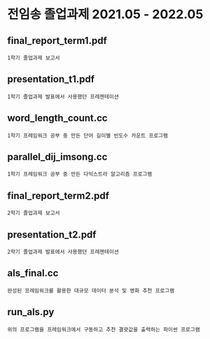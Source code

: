 # 전임송 졸업과제 2021.05 - 2022.05

## final_report_term1.pdf
	1학기 졸업과제 보고서
## presentation_t1.pdf
	1학기 졸업과제 발표에서 사용했던 프레젠테이션
## word_length_count.cc
	1학기 프레임워크 공부 중 만든 단어 길이별 빈도수 카운트 프로그램
## parallel_dij_imsong.cc
	1학기 프레임워크 공부 중 만든 다익스트라 알고리즘 프로그램

## final_report_term2.pdf
	2학기 졸업과제 보고서
## presentation_t2.pdf
	2학기 졸업과제 발표에서 사용했던 프레젠테이션
## als_final.cc
	완성된 프레임워크를 활용한 대규모 데이터 분석 및 영화 추천 프로그램
## run_als.py
	위의 프로그램을 프레임워크에서 구동하고 추천 결괏값을 출력하는 파이썬 프로그램

